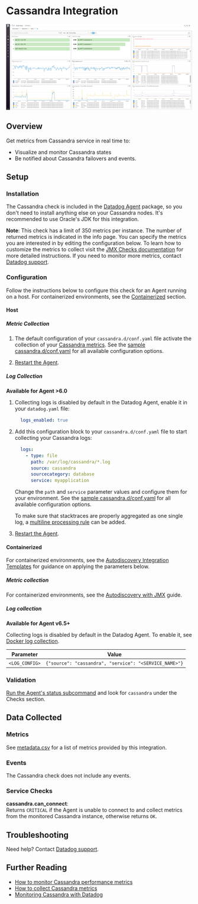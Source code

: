 # Cassandra Integration

![Cassandra default dashboard][1]

## Overview

Get metrics from Cassandra service in real time to:

* Visualize and monitor Cassandra states
* Be notified about Cassandra failovers and events.

## Setup

### Installation

The Cassandra check is included in the [Datadog Agent][2] package, so you don't need to install anything else on your Cassandra nodes. It's recommended to use Oracle's JDK for this integration.

**Note**: This check has a limit of 350 metrics per instance. The number of returned metrics is indicated in the info page. You can specify the metrics you are interested in by editing the configuration below. To learn how to customize the metrics to collect visit the [JMX Checks documentation][3] for more detailed instructions. If you need to monitor more metrics, contact [Datadog support][4].

### Configuration

Follow the instructions below to configure this check for an Agent running on a host. For containerized environments, see the [Containerized](#containerized) section.

#### Host

##### Metric Collection

1. The default configuration of your `cassandra.d/conf.yaml` file activate the collection of your [Cassandra metrics](#metrics). See the [sample  cassandra.d/conf.yaml][5] for all available configuration options.

2. [Restart the Agent][6].

##### Log Collection

**Available for Agent >6.0**

1. Collecting logs is disabled by default in the Datadog Agent, enable it in your `datadog.yaml` file:

    ```yaml
      logs_enabled: true
    ```

2. Add this configuration block to your `cassandra.d/conf.yaml` file to start collecting your Cassandra logs:

    ```yaml
      logs:
        - type: file
          path: /var/log/cassandra/*.log
          source: cassandra
          sourcecategory: database
          service: myapplication
    ```

    Change the `path` and `service` parameter values and configure them for your environment.
    See the [sample  cassandra.d/conf.yaml][5] for all available configuration options.

    To make sure that stacktraces are properly aggregated as one single log, a [multiline processing rule][7] can be added.

3. [Restart the Agent][6].

#### Containerized

For containerized environments, see the [Autodiscovery Integration Templates][8] for guidance on applying the parameters below.

##### Metric collection

For containerized environments, see the [Autodiscovery with JMX][9] guide.

##### Log collection

**Available for Agent v6.5+**

Collecting logs is disabled by default in the Datadog Agent. To enable it, see [Docker log collection][10].

| Parameter      | Value                                                  |
|----------------|--------------------------------------------------------|
| `<LOG_CONFIG>` | `{"source": "cassandra", "service": "<SERVICE_NAME>"}` |

### Validation

[Run the Agent's status subcommand][11] and look for `cassandra` under the Checks section.

## Data Collected

### Metrics

See [metadata.csv][12] for a list of metrics provided by this integration.

### Events

The Cassandra check does not include any events.

### Service Checks

**cassandra.can_connect**:<br>
Returns `CRITICAL` if the Agent is unable to connect to and collect metrics from the monitored Cassandra instance, otherwise returns `OK`.

## Troubleshooting

Need help? Contact [Datadog support][4].

## Further Reading

* [How to monitor Cassandra performance metrics][13]
* [How to collect Cassandra metrics][14]
* [Monitoring Cassandra with Datadog][15]

[1]: https://raw.githubusercontent.com/DataDog/integrations-core/master/cassandra/images/cassandra_dashboard.png
[2]: https://app.datadoghq.com/account/settings#agent
[3]: https://docs.datadoghq.com/integrations/java
[4]: https://docs.datadoghq.com/help
[5]: https://github.com/DataDog/integrations-core/blob/master/cassandra/datadog_checks/cassandra/data/conf.yaml.example
[6]: https://docs.datadoghq.com/agent/guide/agent-commands/#start-stop-and-restart-the-agent
[7]: https://docs.datadoghq.com/logs/log_collection/?tab=tailexistingfiles#multi-line-aggregation
[8]: https://docs.datadoghq.com/agent/autodiscovery/integrations
[9]: https://docs.datadoghq.com/agent/guide/autodiscovery-with-jmx/?tab=containerizedagent
[10]: https://docs.datadoghq.com/agent/docker/log/
[11]: https://docs.datadoghq.com/agent/guide/agent-commands/#agent-status-and-information
[12]: https://github.com/DataDog/integrations-core/blob/master/cassandra/metadata.csv
[13]: https://www.datadoghq.com/blog/how-to-monitor-cassandra-performance-metrics
[14]: https://www.datadoghq.com/blog/how-to-collect-cassandra-metrics
[15]: https://www.datadoghq.com/blog/monitoring-cassandra-with-datadog

